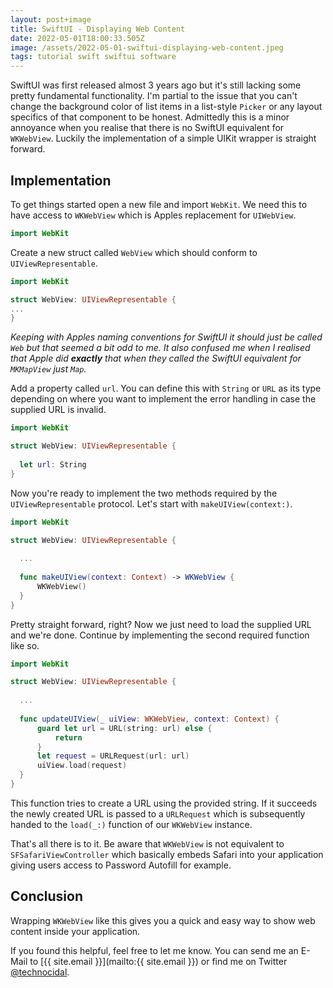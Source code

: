```yaml
---
layout: post+image
title: SwiftUI - Displaying Web Content
date: 2022-05-01T18:00:33.505Z
image: /assets/2022-05-01-swiftui-displaying-web-content.jpeg
tags: tutorial swift swiftui software
---
```

SwiftUI was first released almost 3 years ago but it's still lacking some pretty fundamental functionality. I'm partial to the issue that you can't change the background color of list items in a list-style `Picker` or any layout specifics of that component to be honest. Admittedly this is a minor annoyance when you realise that there is no SwiftUI equivalent for `WKWebView`. Luckily the implementation of a simple UIKit wrapper is straight forward.

## Implementation

To get things started open a new file and import `WebKit`. We need this to have access to `WKWebView` which is Apples replacement for `UIWebView`.

```swift
import WebKit
```

Create a new struct called `WebView` which should conform to `UIViewRepresentable`.

```swift
import WebKit

struct WebView: UIViewRepresentable {
...
}
```

*Keeping with Apples naming conventions for SwiftUI it should just be called `Web` but that seemed a bit odd to me. It also confused me when I realised that Apple did **exactly** that when they called the SwiftUI equivalent for `MKMapView` just `Map`.*

Add a property called `url`. You can define this with `String` or `URL` as its type depending on where you want to implement the error handling in case the supplied URL is invalid.
```swift
import WebKit

struct WebView: UIViewRepresentable {
  
  let url: String
}
```

Now you're ready to implement the two methods required by the `UIViewRepresentable` protocol. Let's start with `makeUIView(context:)`.
```swift
import WebKit

struct WebView: UIViewRepresentable {
  
  ...
  
  func makeUIView(context: Context) -> WKWebView {
      WKWebView()
  }
}
```
Pretty straight forward, right? Now we just need to load the supplied URL and we're done. Continue by implementing the second required function like so. 
```swift
import WebKit

struct WebView: UIViewRepresentable {
  
  ...
  
  func updateUIView(_ uiView: WKWebView, context: Context) {
      guard let url = URL(string: url) else {
          return
      }
      let request = URLRequest(url: url)
      uiView.load(request)
  }
}
```
This function tries to create a URL using the provided string. If it succeeds the newly created URL is passed to a `URLRequest` which is subsequently handed to the `load(_:)` function of our `WKWebView` instance.

That's all there is to it. Be aware that `WKWebView` is not equivalent to `SFSafariViewController` which basically embeds Safari into your application giving users access to Password Autofill for example.

## Conclusion

Wrapping `WKWebView` like this gives you a quick and easy way to show web content inside your application.

If you found this helpful, feel free to let me know. You can send me an E-Mail to [{{ site.email }}](mailto:{{ site.email }}) or find me on Twitter [@technocidal](https://twitter.com/technocidal).
